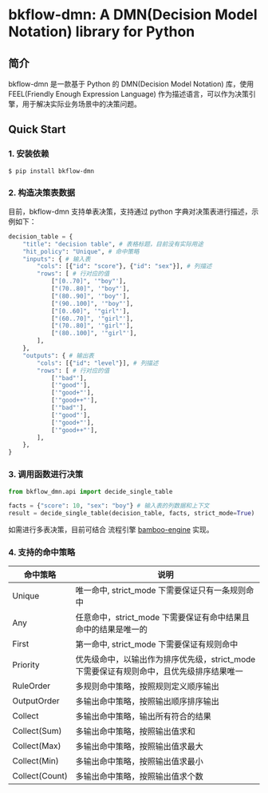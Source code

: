 # bkflow-dmn: A DMN(Decision Model Notation) library for Python

## 简介
bkflow-dmn 是一款基于 Python 的 DMN(Decision Model Notation) 库，使用 FEEL(Friendly Enough Expression Language) 作为描述语言，可以作为决策引擎，用于解决实际业务场景中的决策问题。

## Quick Start

### 1. 安装依赖

```
$ pip install bkflow-dmn
```

### 2. 构造决策表数据
目前，bkflow-dmn 支持单表决策，支持通过 python 字典对决策表进行描述，示例如下：

``` python
decision_table = {
    "title": "decision table", # 表格标题，目前没有实际用途
    "hit_policy": "Unique", # 命中策略
    "inputs": { # 输入表
        "cols": [{"id": "score"}, {"id": "sex"}], # 列描述
        "rows": [ # 行对应的值
            ["[0..70]", '"boy"'],
            ["(70..80]", '"boy"'],
            ["(80..90]", '"boy"'],
            ["(90..100]", '"boy"'],
            ["[0..60]", '"girl"'],
            ["(60..70]", '"girl"'],
            ["(70..80]", '"girl"'],
            ["(80..100]", '"girl"'],
        ],
    },
    "outputs": { # 输出表
        "cols": [{"id": "level"}], # 列描述
        "rows": [ # 行对应的值
            ['"bad"'],
            ['"good"'],
            ['"good+"'],
            ['"good++"'],
            ['"bad"'],
            ['"good"'],
            ['"good+"'],
            ['"good++"'],
        ],
    },
}
```

### 3. 调用函数进行决策

``` python
from bkflow_dmn.api import decide_single_table

facts = {"score": 10, "sex": "boy"} # 输入表的列数据和上下文
result = decide_single_table(decision_table, facts, strict_mode=True)  # [{"level": "bad"}]
```

如需进行多表决策，目前可结合 流程引擎 [bamboo-engine](https://github.com/TencentBlueKing/bamboo-engine) 实现。

### 4. 支持的命中策略
| 命中策略 | 说明 |
| --- | --- |
| Unique | 唯一命中, strict_mode 下需要保证只有一条规则命中 |
| Any | 任意命中，strict_mode 下需要保证有命中结果且命中的结果是唯一的 |
| First | 第一命中, strict_mode 下需要保证有规则命中 |
| Priority | 优先级命中，以输出作为排序优先级，strict_mode 下需要保证有规则命中，且优先级排序结果唯一 | 
| RuleOrder | 多规则命中策略，按照规则定义顺序输出 | 
| OutputOrder | 多输出命中策略，按照输出顺序排序输出 |
| Collect | 多输出命中策略，输出所有符合的结果 | 
| Collect(Sum) | 多输出命中策略，按照输出值求和 |
| Collect(Max) | 多输出命中策略，按照输出值求最大 |
| Collect(Min) | 多输出命中策略，按照输出值求最小 |
| Collect(Count) | 多输出命中策略，按照输出值求个数 |

